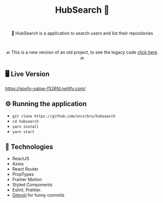 <h1 align="center" margin="30px 0">HubSearch 🔎</h1>

<br>

<p align="center" padding="15px 0"><g-emoji class="g-emoji" alias="bust_in_silhouette" fallback-src="https://github.githubassets.com/images/icons/emoji/unicode/1f464.png">👤</g-emoji> HubSearch is a application to search users and list their repositories</p>

<br>

<p align="center">🔙 This is a new version of an old project, to see the legacy code <a href="https://github.com/vncsrbro/gitstar" target="_blank">click here</a>. 🔙</p>

## 🖥️ Live Version

https://goofy-yalow-f526fd.netlify.com/

## ⚙️ Running the application

- `git clone https://github.com/vncsrbro/hubsearch`
- `cd hubsearch`
- `yarn install`
- `yarn start`

## 🚀 Technologies

- ReactJS
- Axios
- React Router
- PropTypes
- Framer Motion
- Styled Components
- Eslint, Prettier.
- [Gitmoji](https://gitmoji.carloscuesta.me/) for funny commits
